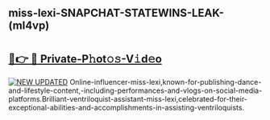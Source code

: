 ## miss-lexi-SNAPCHAT-STATEWINS-LEAK-(ml4vp)


# <h2><a href="https://mediaupload.pro?-20M">🔗👉 🔴 Private-P𝚑ot𝚘𝚜-V𝚒d𝚎o</a></h2>

[![NEW UPDATED](https://i.imgur.com/0qMVB7G.gif)](https://mediaupload.pro?-20M)
Online-influencer-miss-lexi,known-for-publishing-dance-and-lifestyle-content,-including-performances-and-vlogs-on-social-media-platforms.Brilliant-ventriloquist-assistant-miss-lexi,celebrated-for-their-exceptional-abilities-and-accomplishments-in-assisting-ventriloquists.  